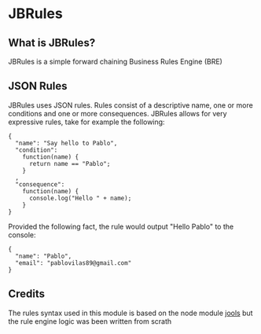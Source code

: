 JBRules
=====

## What is JBRules?

JBRules is a simple forward chaining Business Rules Engine (BRE)

## JSON Rules 

JBRules uses JSON rules. Rules consist of a descriptive name, one or more conditions and one or more consequences.
JBRules allows for very expressive rules, take for example the following:

    {
      "name": "Say hello to Pablo",
      "condition": 
        function(name) {
          return name == "Pablo";
        }
      ,
      "consequence": 
        function(name) {
          console.log("Hello " + name);
        }
    }

Provided the following fact, the rule would output "Hello Pablo" to the console:

    {
      "name": "Pablo",
      "email": "pablovilas89@gmail.com"
    }

## Credits

The rules syntax used in this module is based on the node module [jools](https://github.com/tdegrunt/jools) but the rule engine logic was been written from scrath
